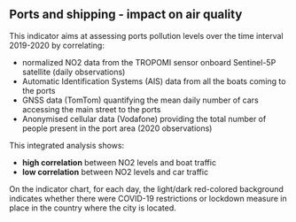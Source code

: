 ## Ports and shipping - impact on air quality

This indicator aims at assessing ports pollution levels over the time interval 2019-2020 by correlating:
- normalized NO2 data from the TROPOMI sensor onboard Sentinel-5P satellite (daily observations)
- Automatic Identification Systems (AIS) data from all the boats coming to the ports
- GNSS data (TomTom) quantifying the mean daily number of cars accessing the main street to the ports
- Anonymised cellular data (Vodafone) providing the total number of people present in the port area (2020 observations)   

This integrated analysis shows:
- **high correlation** between NO2 levels and boat traffic
- **low correlation** between NO2 levels and car traffic

On the indicator chart, for each day, the light/dark red-colored background indicates whether there were 
COVID-19 restrictions or lockdown measure in place in the country where the city is located.
